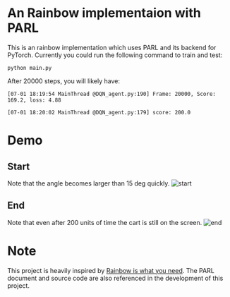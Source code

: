 # An Rainbow implementaion with PARL
This is an rainbow implementation which uses PARL and its backend for PyTorch.
Currently you could run the following command to train and test:

```
python main.py
```

After 20000 steps, you will likely have:
```
[07-01 18:19:54 MainThread @DQN_agent.py:190] Frame: 20000, Score: 169.2, loss: 4.88

[07-01 18:20:02 MainThread @DQN_agent.py:179] score: 200.0
```

# Demo
## Start
Note that the angle becomes larger than 15 deg quickly.
![start](https://user-images.githubusercontent.com/1451234/86233373-e5697080-bbc7-11ea-934a-914ed054921d.gif)

## End
Note that even after 200 units of time the cart is still on the screen.
![end](https://user-images.githubusercontent.com/1451234/86233363-e26e8000-bbc7-11ea-8307-733e0096b4f0.gif)

# Note
This project is heavily inspired by [Rainbow is what you need](https://github.com/Curt-Park/rainbow-is-all-you-need). The PARL document and source code are also referenced in the development of this project.


